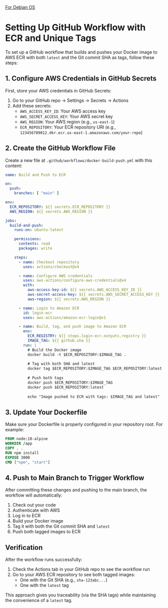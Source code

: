 [For Debian OS](DockerIssues.md)

# Setting Up GitHub Workflow with ECR and Unique Tags

To set up a GitHub workflow that builds and pushes your Docker image to AWS ECR with both `latest` and the Git commit SHA as tags, follow these steps:

## 1. Configure AWS Credentials in GitHub Secrets

First, store your AWS credentials in GitHub Secrets:

1. Go to your GitHub repo → Settings → Secrets → Actions
2. Add these secrets:
   - `AWS_ACCESS_KEY_ID`: Your AWS access key
   - `AWS_SECRET_ACCESS_KEY`: Your AWS secret key
   - `AWS_REGION`: Your AWS region (e.g., `us-east-1`)
   - `ECR_REPOSITORY`: Your ECR repository URI (e.g., `123456789012.dkr.ecr.us-east-1.amazonaws.com/your-repo`)

## 2. Create the GitHub Workflow File

Create a new file at `.github/workflows/docker-build-push.yml` with this content:

```yaml
name: Build and Push to ECR

on:
  push:
    branches: [ "main" ]

env:
  ECR_REPOSITORY: ${{ secrets.ECR_REPOSITORY }}
  AWS_REGION: ${{ secrets.AWS_REGION }}

jobs:
  build-and-push:
    runs-on: ubuntu-latest

    permissions:
      contents: read
      packages: write

    steps:
      - name: Checkout repository
        uses: actions/checkout@v4

      - name: Configure AWS credentials
        uses: aws-actions/configure-aws-credentials@v4
        with:
          aws-access-key-id: ${{ secrets.AWS_ACCESS_KEY_ID }}
          aws-secret-access-key: ${{ secrets.AWS_SECRET_ACCESS_KEY }}
          aws-region: ${{ secrets.AWS_REGION }}

      - name: Login to Amazon ECR
        id: login-ecr
        uses: aws-actions/amazon-ecr-login@v1

      - name: Build, tag, and push image to Amazon ECR
        env:
          ECR_REGISTRY: ${{ steps.login-ecr.outputs.registry }}
          IMAGE_TAG: ${{ github.sha }}
        run: |
          # Build the Docker image
          docker build -t $ECR_REPOSITORY:$IMAGE_TAG .
          
          # Tag with both SHA and latest
          docker tag $ECR_REPOSITORY:$IMAGE_TAG $ECR_REPOSITORY:latest
          
          # Push both tags
          docker push $ECR_REPOSITORY:$IMAGE_TAG
          docker push $ECR_REPOSITORY:latest
          
          echo "Image pushed to ECR with tags: $IMAGE_TAG and latest"
```

## 3. Update Your Dockerfile

Make sure your Dockerfile is properly configured in your repository root. For example:

```dockerfile
FROM node:18-alpine
WORKDIR /app
COPY . .
RUN npm install
EXPOSE 3000
CMD ["npm", "start"]
```

## 4. Push to Main Branch to Trigger Workflow

After committing these changes and pushing to the main branch, the workflow will automatically:

1. Check out your code
2. Authenticate with AWS
3. Log in to ECR
4. Build your Docker image
5. Tag it with both the Git commit SHA and `latest`
6. Push both tagged images to ECR

## Verification

After the workflow runs successfully:
1. Check the Actions tab in your GitHub repo to see the workflow run
2. Go to your AWS ECR repository to see both tagged images:
   - One with the Git SHA (e.g., `sha-123abc...`)
   - One with the `latest` tag

This approach gives you traceability (via the SHA tags) while maintaining the convenience of a `latest` tag.